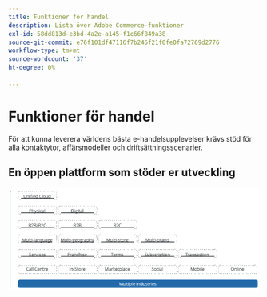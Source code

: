 ```yaml
---
title: Funktioner för handel
description: Lista över Adobe Commerce-funktioner
exl-id: 58dd813d-e3bd-4a2e-a145-f1c66f849a38
source-git-commit: e76f101df47116f7b246f21f0fe0fa72769d2776
workflow-type: tm+mt
source-wordcount: '37'
ht-degree: 0%

---
```


# Funktioner för handel

För att kunna leverera världens bästa e-handelsupplevelser krävs stöd för alla kontaktytor, affärsmodeller och driftsättningsscenarier.

## En öppen plattform som stöder er utveckling

![Fördelarna med e-handelsteknik](../../assets/playbooks/commerce-features.png)
